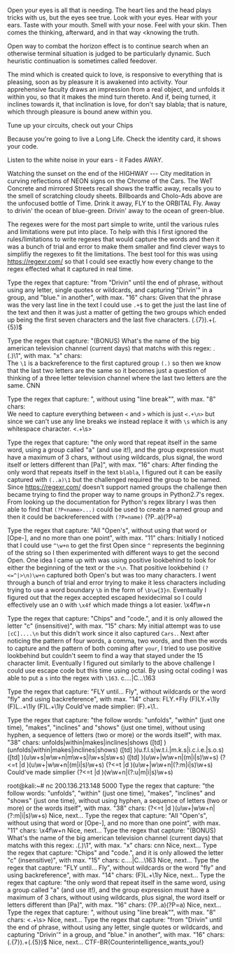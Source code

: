 Open your eyes is all that is needing. The heart lies and the head plays tricks with us, but the eyes see true. Look with your eyes. Hear with your ears. Taste with your mouth. Smell with your nose. Feel with your skin. Then comes the thinking, afterward, and in that way <knowing the truth. 
>
Open way to combat the horizon effect is to continue search when an otherwise terminal situation is judged to be particularly dynamic. Such heuristic continuation is sometimes called feedover. 

The mind which is created quick to love, is responsive to everything that is pleasing, soon as by pleasure it is awakened into activity. Your apprehensive faculty draws an impression from a real object, and unfolds it within you, so that it makes the mind turn thereto. And if, being turned, it inclines towards it, that inclination is love, for don't say blabla; that is nature, which through pleasure is bound anew within you. 

Tune up your circuits, check out your Chips

Because you're going to live a Long Life.
Check the identity card, it shows your code.

Listen to the white noise in your ears - it Fades AWAY.

Watching the sunset on the end of the HIGHWAY --- 
City meditation in curving reflections of NEON signs on the Chrome of the Cars.
The WeT Concrete and mirrored Streets recall shows the traffic away, 
recalls you to the smell of scratching cloudy sheets.
Billboards and Cholo-Ads above are the unfocused bottle of Time.
Drink it away, FLY to the ORBITAL Fly.
Away to drivin' the ocean of blue-green.
Drivin' away to the ocean of green-blue.



The regexes were for the most part simple to write, until the various rules and limitations were put into place. To help with this I first ignored the rules/limitations to write regexes that would capture the words and then it was a bunch of trial and error to make them smaller and find clever ways to simplifiy the regexes to fit the limitations.
The best tool for this was using https://regexr.com/ so that I could see exactly how every change to the regex effected what it captured in real time.


Type the regex that capture: "from "Drivin" until the end of phrase, without using any letter, single quotes or wildcards, and capturing "Drivin'" in a group, and "blue." in another", with max. "16" chars:
Given that the phrase was the very last line in the text I could use `.+$` to get the just the last line of the text and then it was just a matter of getting the two groups which ended up being the first seven characters and the last five characters.
(.{7}).+(.{5})$

Type the regex that capture: "(BONUS) What's the name of the big american television channel (current days) that matchs with this regex: .(.)\1", with max. "x" chars:  
The `\1` is a backreference to the first captured group `(.)` so then we know that the last two letters are the same so it becomes just a question of thinking of a three letter television channel where the last two letters are the same.
CNN

Type the regex that capture: "<knowing the truth. >, without using "line break"", with max. "8" chars:  
We need to capture everything between `<` and `>` which is just `<.+\n>` but since we can't use any line breaks we instead replace it with `\s` which is any whitespace character.
<.+\s>

Type the regex that capture: "the only word that repeat itself in the same word, using a group called "a" (and use it!), and the group expression must have a maximum of 3 chars, without using wildcards, plus signal, the word itself or letters different than [Pa]", with max. "16" chars:
After finding the only word that repeats itself in the text `blabla`, I figured out it can be easily captured with `(..a)\1` but the challenged required the group to be named. Since https://regexr.com/ doesn't support named groups the challenge then became trying to find the proper way to name groups in Python2.7's regex. From looking up the documentation for Python's regex library I was then able to find that `(?P<name>...)` could be used to create a named group and then it could be backreferenced with `(?P=name)`
(?P<a>..a)(?P=a)

Type the regex that capture: "All "Open's", without using that word or [Ope-], and no more than one point", with max. "11" chars:
Initially I noticed that I could use `^\w+n` to get the first Open since `^` represents the beginning of the string so I then experimented with different ways to get the second Open. One idea I came up with was using positive lookbehind to look for either the beginning of the text or the `>\n`. That positive lookbehind `(?<=^|>\n)\w+n` captured both Open's but was too many characters. I went through a bunch of trial and error trying to make it less characters including trying to use a word boundary `\b` in the form of `\b\w{3}n`. Eventually I figured out that the regex accepted escaped hexidecimal so I could effectively use an `O` with `\x4f` which made things a lot easier.
\x4f\w+n

Type the regex that capture: "Chips" and "code.", and it is only allowed the letter "c" (insensitive)", with max. "15" chars:
My initial attempt was to use `[cC]....\n` but this didn't work since it also captured `Cars.`. Next after noticing the pattern of four words, a comma, two words, and then the words to capture and the pattern of both coming after `your`, I tried to use positive lookbehind but couldn't seem to find a way that stayed under the 15 character limit. Eventually I figured out similarly to the above challenge I could use escape code but this time using octal. By using octal coding I was able to put a `s` into the regex with `\163`.
c...\.|C...\163

Type the regex that capture: "FLY until... Fly", without wildcards or the word "fly" and using backreference", with max. "14" chars:
FLY.+Fly
(F)LY.+\1ly
(F)L..+\1ly
(F)L.+\1ly
Could've made simplier: (F).+\1..

Type the regex that capture: "the follow words: "unfolds", "within" (just one time), "makes", "inclines" and "shows" (just one time), without using hyphen, a sequence of letters (two or more) or the words itself", with max. "38" chars:
unfolds|within|makes|inclines|shows
([td] )(unfolds|within|makes|inclines|shows)
([td] )(u.f.l.s|w.t.i.|m.k.s|i.c.i.e.|s.o.s)
([td] )(u\w+s|w\w+n|m\w+s|i\w+s|s\w+s)
([td] )(u\w+|w\w+n|(m|i|s)\w+s)
(?<=t |d )(u\w+|w\w+n|(m|i|s)\w+s)
(?<=t |d )(u\w+|w\w+n|(?:m|i|s)\w+s)
Could've made simplier (?<=t |d )(w\w+n|(?:u|m|i|s)\w+s)



root@kali:~# nc 200.136.213.148 5000
Type the regex that capture: "the follow words: "unfolds", "within" (just one time), "makes", "inclines" and "shows" (just one time), without using hyphen, a sequence of letters (two or more) or the words itself", with max. "38" chars: (?<=t |d )(u\w+|w\w+n|(?:m|i|s)\w+s)
Nice, next...
Type the regex that capture: "All "Open's", without using that word or [Ope-], and no more than one point", with max. "11" chars: \x4f\w+n
Nice, next...
Type the regex that capture: "(BONUS) What's the name of the big american television channel (current days) that matchs with this regex: .(.)\1", with max. "x" chars: cnn
Nice, next...
Type the regex that capture: "Chips" and "code.", and it is only allowed the letter "c" (insensitive)", with max. "15" chars: c...\.|C...\163
Nice, next...
Type the regex that capture: "FLY until... Fly", without wildcards or the word "fly" and using backreference", with max. "14" chars: (F)L.+\1ly
Nice, next...
Type the regex that capture: "the only word that repeat itself in the same word, using a group called "a" (and use it!), and the group expression must have a maximum of 3 chars, without using wildcards, plus signal, the word itself or letters different than [Pa]", with max. "16" chars: (?P<a>..a)(?P=a)
Nice, next...
Type the regex that capture: "<knowing the truth. >, without using "line break"", with max. "8" chars: <.+\s>
Nice, next...
Type the regex that capture: "from "Drivin" until the end of phrase, without using any letter, single quotes or wildcards, and capturing "Drivin'" in a group, and "blue." in another", with max. "16" chars: (.{7}).+(.{5})$
Nice, next...
CTF-BR{Counterintelligence_wants_you!}